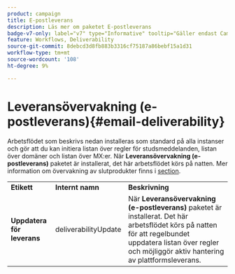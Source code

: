```yaml
---
product: campaign
title: E-postleverans
description: Läs mer om paketet E-postleverans
badge-v7-only: label="v7" type="Informative" tooltip="Gäller endast Campaign Classic v7"
feature: Workflows, Deliverability
source-git-commit: 8debcd3d8fb883b3316cf75187a86bebf15a1d31
workflow-type: tm+mt
source-wordcount: '108'
ht-degree: 9%

---
```



# Leveransövervakning (e-postleverans){#email-deliverability}



Arbetsflödet som beskrivs nedan installeras som standard på alla instanser och gör att du kan initiera listan över regler för studsmeddelanden, listan över domäner och listan över MX:er. När **Leveransövervakning (e-postleverans)** paketet är installerat, det här arbetsflödet körs på natten. Mer information om övervakning av slutprodukter finns i [section](../../delivery/using/about-deliverability.md).

<table> 
 <tbody> 
  <tr> 
   <td> <strong>Etikett</strong><br /> </td> 
   <td> <strong>Internt namn</strong><br /> </td> 
   <td> <strong>Beskrivning</strong><br /> </td> 
  </tr> 
  <tr> 
   <td> <strong>Uppdatera för leverans</strong><br /> </td> 
   <td> <span class="uicontrol">deliverabilityUpdate</span> <br /> </td> 
   <td>  När <strong>Leveransövervakning (e-postleverans)</strong> paketet är installerat. Det här arbetsflödet körs på natten för att regelbundet uppdatera listan över regler och möjliggör aktiv hantering av plattformsleverans.<br /> </td> 
  </tr> 
 </tbody> 
</table>

